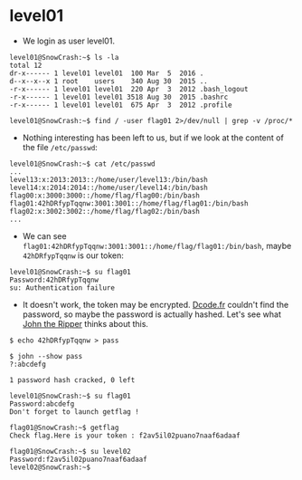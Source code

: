 # level01

- We login as user level01.
```
level01@SnowCrash:~$ ls -la
total 12
dr-x------ 1 level01 level01  100 Mar  5  2016 .
d--x--x--x 1 root    users    340 Aug 30  2015 ..
-r-x------ 1 level01 level01  220 Apr  3  2012 .bash_logout
-r-x------ 1 level01 level01 3518 Aug 30  2015 .bashrc
-r-x------ 1 level01 level01  675 Apr  3  2012 .profile
```

```
level01@SnowCrash:~$ find / -user flag01 2>/dev/null | grep -v /proc/*
```


- Nothing interesting has been left to us, but if we look at the content of the file `/etc/passwd`:
```
level01@SnowCrash:~$ cat /etc/passwd
...
level13:x:2013:2013::/home/user/level13:/bin/bash
level14:x:2014:2014::/home/user/level14:/bin/bash
flag00:x:3000:3000::/home/flag/flag00:/bin/bash
flag01:42hDRfypTqqnw:3001:3001::/home/flag/flag01:/bin/bash
flag02:x:3002:3002::/home/flag/flag02:/bin/bash
...
```


- We can see `flag01:42hDRfypTqqnw:3001:3001::/home/flag/flag01:/bin/bash`, maybe `42hDRfypTqqnw` is our token:
```
level01@SnowCrash:~$ su flag01
Password:42hDRfypTqqnw
su: Authentication failure
```


- It doesn't work, the token may be encrypted. [Dcode.fr](https://www.dcode.fr/cipher-identifier) couldn't find the password, so maybe the password is actually hashed. Let's see what [John the Ripper](https://en.wikipedia.org/wiki/John_the_Ripper) thinks about this.
```
$ echo 42hDRfypTqqnw > pass
```

```
$ john --show pass
?:abcdefg

1 password hash cracked, 0 left
```

```
level01@SnowCrash:~$ su flag01
Password:abcdefg
Don't forget to launch getflag !
```

```
flag01@SnowCrash:~$ getflag
Check flag.Here is your token : f2av5il02puano7naaf6adaaf
```

```
flag01@SnowCrash:~$ su level02
Password:f2av5il02puano7naaf6adaaf
level02@SnowCrash:~$
```
